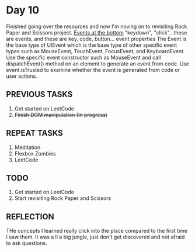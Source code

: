 # Day 10

Finished going over the resources and now I'm noving on to revisiting Rock Paper and Scissors project.
[Events at the bottom](https://www.theodinproject.com/lessons/foundations-dom-manipulation-and-events)
"keydown", "click".. these are events, and these are key, code, button... event properties
The Event is the base type of UIEvent which is the base type of other specific event types such as MouseEvent, TouchEvent, FocusEvent, and KeyboardEvent. Use the specific event constructor such as MouseEvent and call dispatchEvent() method on an element to generate an event from code.
Use event.isTrusted to examine whether the event is generated from code or user actions.

## PREVIOUS TASKS

1. Get started on LeetCode  
2. ~~Finish DOM manipulation (In progress)~~

## REPEAT TASKS

1. Meditation
2. Flexbox Zombies
3. LeetCode

## TODO

1. Get started on LeetCode  
2. Start revisiting Rock Paper and Scissors

## REFLECTION

THe concepts I learned really click into the place compared to the first time I saw them. It was a ll a big jungle, just don't get discovered and not afraid to ask questions.
